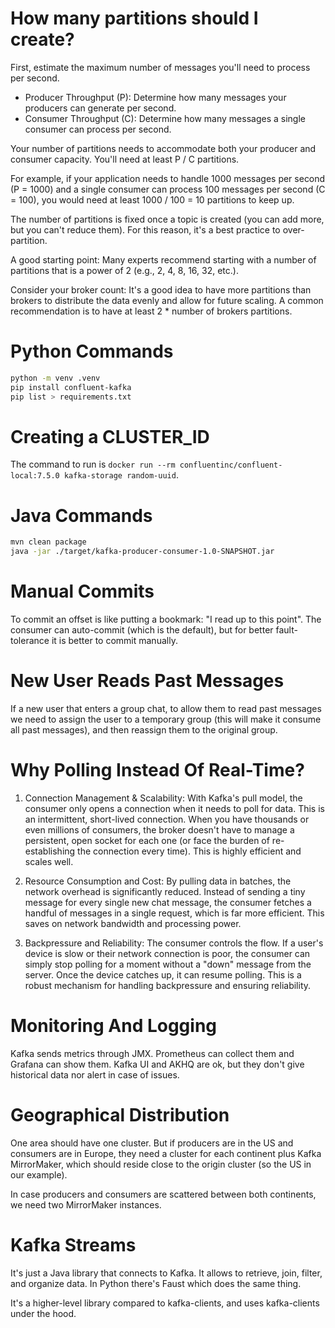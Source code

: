 # How many partitions should I create?

First, estimate the maximum number of messages you'll need to process per second.

- Producer Throughput (P): Determine how many messages your producers can generate per second.
- Consumer Throughput (C): Determine how many messages a single consumer can process per second.

Your number of partitions needs to accommodate both your producer and consumer capacity. You'll need at least P / C partitions.

For example, if your application needs to handle 1000 messages per second (P = 1000) and a single consumer can process 100 messages per second (C = 100), you would need at least 1000 / 100 = 10 partitions to keep up.

The number of partitions is fixed once a topic is created (you can add more, but you can't reduce them). For this reason, it's a best practice to over-partition.

A good starting point: Many experts recommend starting with a number of partitions that is a power of 2 (e.g., 2, 4, 8, 16, 32, etc.).

Consider your broker count: It's a good idea to have more partitions than brokers to distribute the data evenly and allow for future scaling. A common recommendation is to have at least 2 \* number of brokers partitions.

# Python Commands

```bash
python -m venv .venv
pip install confluent-kafka
pip list > requirements.txt
```

# Creating a CLUSTER_ID

The command to run is `docker run --rm confluentinc/confluent-local:7.5.0 kafka-storage random-uuid`.

# Java Commands

```bash
mvn clean package
java -jar ./target/kafka-producer-consumer-1.0-SNAPSHOT.jar
```

# Manual Commits

To commit an offset is like putting a bookmark: "I read up to this point". The consumer can auto-commit (which is the default), but for better fault-tolerance it is better to commit manually.

# New User Reads Past Messages

If a new user that enters a group chat, to allow them to read past messages we need to assign the user to a temporary group (this will make it consume all past messages), and then reassign them to the original group.

# Why Polling Instead Of Real-Time?

1. Connection Management & Scalability: With Kafka's pull model, the consumer only opens a connection when it needs to poll for data. This is an intermittent, short-lived connection. When you have thousands or even millions of consumers, the broker doesn't have to manage a persistent, open socket for each one (or face the burden of re-establishing the connection every time). This is highly efficient and scales well.

2. Resource Consumption and Cost: By pulling data in batches, the network overhead is significantly reduced. Instead of sending a tiny message for every single new chat message, the consumer fetches a handful of messages in a single request, which is far more efficient. This saves on network bandwidth and processing power.

3. Backpressure and Reliability: The consumer controls the flow. If a user's device is slow or their network connection is poor, the consumer can simply stop polling for a moment without a "down" message from the server. Once the device catches up, it can resume polling. This is a robust mechanism for handling backpressure and ensuring reliability.

# Monitoring And Logging

Kafka sends metrics through JMX. Prometheus can collect them and Grafana can show them. Kafka UI and AKHQ are ok, but they don't give historical data nor alert in case of issues.

# Geographical Distribution

One area should have one cluster. But if producers are in the US and consumers are in Europe, they need a cluster for each continent plus Kafka MirrorMaker, which should reside close to the origin cluster (so the US in our example).

In case producers and consumers are scattered between both continents, we need two MirrorMaker instances.

# Kafka Streams

It's just a Java library that connects to Kafka. It allows to retrieve, join, filter, and organize data. In Python there's Faust which does the same thing.

It's a higher-level library compared to kafka-clients, and uses kafka-clients under the hood.
